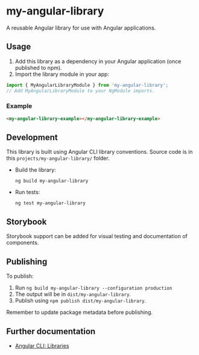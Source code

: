 # my-angular-library

A reusable Angular library for use with Angular applications.

## Usage

1. Add this library as a dependency in your Angular application (once published to npm).
2. Import the library module in your app:

```typescript
import { MyAngularLibraryModule } from 'my-angular-library';
// Add MyAngularLibraryModule to your NgModule imports.
```

### Example

```html
<my-angular-library-example></my-angular-library-example>
```

## Development

This library is built using Angular CLI library conventions. Source code is in this `projects/my-angular-library/` folder.

- Build the library:

  ```
  ng build my-angular-library
  ```

- Run tests:

  ```
  ng test my-angular-library
  ```

## Storybook

Storybook support can be added for visual testing and documentation of components.

## Publishing

To publish:

1. Run `ng build my-angular-library --configuration production`
2. The output will be in `dist/my-angular-library`.
3. Publish using `npm publish dist/my-angular-library`.

Remember to update package metadata before publishing.

## Further documentation

- [Angular CLI: Libraries](https://angular.io/guide/creating-libraries)
